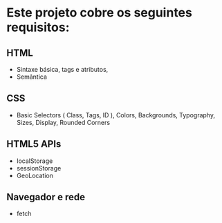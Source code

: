 # Este projeto cobre os seguintes requisitos:

## HTML

-   Sintaxe básica, tags e atributos,
-   Semântica

## CSS

-   Basic Selectors ( Class, Tags, ID ), Colors, Backgrounds, Typography, Sizes, Display, Rounded Corners

## HTML5 APIs

-   localStorage
-   sessionStorage
-   GeoLocation

## Navegador e rede

-   fetch
